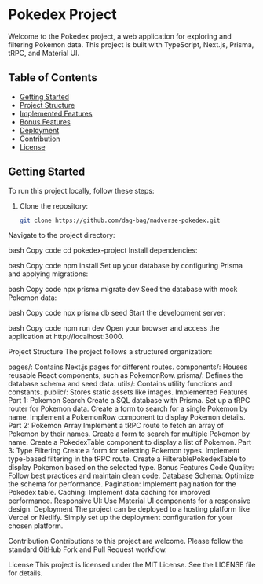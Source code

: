 # Pokedex Project

Welcome to the Pokedex project, a web application for exploring and filtering Pokemon data. This project is built with TypeScript, Next.js, Prisma, tRPC, and Material UI.

## Table of Contents

- [Getting Started](#getting-started)
- [Project Structure](#project-structure)
- [Implemented Features](#implemented-features)
- [Bonus Features](#bonus-features)
- [Deployment](#deployment)
- [Contribution](#contribution)
- [License](#license)

## Getting Started

To run this project locally, follow these steps:

1. Clone the repository:

   ```bash
   git clone https://github.com/dag-bag/madverse-pokedex.git
   ```

Navigate to the project directory:

bash
Copy code
cd pokedex-project
Install dependencies:

bash
Copy code
npm install
Set up your database by configuring Prisma and applying migrations:

bash
Copy code
npx prisma migrate dev
Seed the database with mock Pokemon data:

bash
Copy code
npx prisma db seed
Start the development server:

bash
Copy code
npm run dev
Open your browser and access the application at http://localhost:3000.

Project Structure
The project follows a structured organization:

pages/: Contains Next.js pages for different routes.
components/: Houses reusable React components, such as PokemonRow.
prisma/: Defines the database schema and seed data.
utils/: Contains utility functions and constants.
public/: Stores static assets like images.
Implemented Features
Part 1: Pokemon Search
Create a SQL database with Prisma.
Set up a tRPC router for Pokemon data.
Create a form to search for a single Pokemon by name.
Implement a PokemonRow component to display Pokemon details.
Part 2: Pokemon Array
Implement a tRPC route to fetch an array of Pokemon by their names.
Create a form to search for multiple Pokemon by name.
Create a PokedexTable component to display a list of Pokemon.
Part 3: Type Filtering
Create a form for selecting Pokemon types.
Implement type-based filtering in the tRPC route.
Create a FilterablePokedexTable to display Pokemon based on the selected type.
Bonus Features
Code Quality: Follow best practices and maintain clean code.
Database Schema: Optimize the schema for performance.
Pagination: Implement pagination for the Pokedex table.
Caching: Implement data caching for improved performance.
Responsive UI: Use Material UI components for a responsive design.
Deployment
The project can be deployed to a hosting platform like Vercel or Netlify. Simply set up the deployment configuration for your chosen platform.

Contribution
Contributions to this project are welcome. Please follow the standard GitHub Fork and Pull Request workflow.

License
This project is licensed under the MIT License. See the LICENSE file for details.
